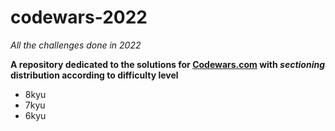 # codewars-2022
*All the challenges done in 2022*

**A repository dedicated to the solutions for [Codewars.com](https://www.codewars.com/) with *sectioning* distribution according to difficulty level**

* 8kyu
* 7kyu
* 6kyu

